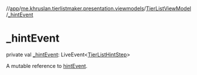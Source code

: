 //[app](../../../index.md)/[me.khruslan.tierlistmaker.presentation.viewmodels](../index.md)/[TierListViewModel](index.md)/[_hintEvent](_hint-event.md)

# _hintEvent

private val [_hintEvent](_hint-event.md): LiveEvent&lt;[TierListHintStep](../../me.khruslan.tierlistmaker.presentation.utils.hints.tierlist/-tier-list-hint-step/index.md)&gt;

A mutable reference to [hintEvent](hint-event.md).
